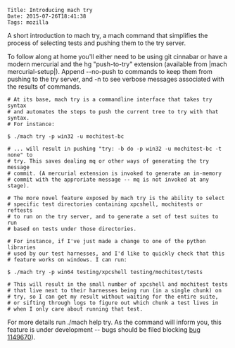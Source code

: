     Title: Introducing mach try
    Date: 2015-07-26T18:41:38
    Tags: mozilla

A short introduction to mach try, a mach command that simplifies the process of
selecting tests and pushing them to the try server.
<!-- more -->

To follow along at home you'll either need to be using git cinnabar or have
a modern mercurial and the hg "push-to-try" extension (available from |mach
mercurial-setup|). Append --no-push to commands to keep them from pushing
to the try server, and -n to see verbose messages associated with the results
of commands.

    # At its base, mach try is a commandline interface that takes try syntax
    # and automates the steps to push the current tree to try with that syntax.
    # For instance:

    $ ./mach try -p win32 -u mochitest-bc

    # ... will result in pushing "try: -b do -p win32 -u mochitest-bc -t none" to
    # try. This saves dealing mq or other ways of generating the try message
    # commit. (A mercurial extension is invoked to generate an in-memory
    # commit with the approriate message -- mq is not invoked at any stage).

    # The more novel feature exposed by mach try is the ability to select
    # specific test directories containing xpcshell, mochitests or reftests
    # to run on the try server, and to generate a set of test suites to run
    # based on tests under those directories.

    # For instance, if I've just made a change to one of the python libraries
    # used by our test harnesses, and I'd like to quickly check that this
    # feature works on windows. I can run:

    $ ./mach try -p win64 testing/xpcshell testing/mochitest/tests

    # This will result in the small number of xpcshell and mochitest tests
    # that live next to their harnesses being run (in a single chunk) on
    # try, so I can get my result without waiting for the entire suite,
    # or sifting through logs to figure out which chunk a test lives in
    # when I only care about running that test.

For more details run ./mach help try. As the command will inform you,
this feature is under development -- bugs should be filed blocking
[bug 1149670](https://bugzilla.mozilla.org/show_bug.cgi?id=1149670)).

